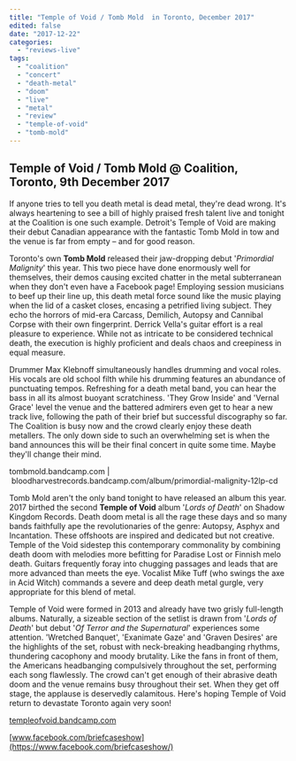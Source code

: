 ```yaml
---
title: "Temple of Void / Tomb Mold  in Toronto, December 2017"
edited: false
date: "2017-12-22"
categories:
  - "reviews-live"
tags:
  - "coalition"
  - "concert"
  - "death-metal"
  - "doom"
  - "live"
  - "metal"
  - "review"
  - "temple-of-void"
  - "tomb-mold"
---
```


## Temple of Void / Tomb Mold @ Coalition, Toronto, 9th December 2017

If anyone tries to tell you death metal is dead metal, they're dead wrong. It's always heartening to see a bill of highly praised fresh talent live and tonight at the Coalition is one such example. Detroit's Temple of Void are making their debut Canadian appearance with the fantastic Tomb Mold in tow and the venue is far from empty – and for good reason.

Toronto's own **Tomb Mold** released their jaw-dropping debut '_Primordial Malignity_' this year. This two piece have done enormously well for themselves, their demos causing excited chatter in the metal subterranean when they don't even have a Facebook page! Employing session musicians to beef up their line up, this death metal force sound like the music playing when the lid of a casket closes, encasing a petrified living subject. They echo the horrors of mid-era Carcass, Demilich, Autopsy and Cannibal Corpse with their own fingerprint. Derrick Vella's guitar effort is a real pleasure to experience. While not as intricate to be considered technical death, the execution is highly proficient and deals chaos and creepiness in equal measure.

Drummer Max Klebnoff simultaneously handles drumming and vocal roles. His vocals are old school filth while his drumming features an abundance of punctuating tempos. Refreshing for a death metal band, you can hear the bass in all its almost buoyant scratchiness. 'They Grow Inside' and 'Vernal Grace' level the venue and the battered admirers even get to hear a new track live, following the path of their brief but successful discography so far. The Coalition is busy now and the crowd clearly enjoy these death metallers. The only down side to such an overwhelming set is when the band announces this will be their final concert in quite some time. Maybe they'll change their mind.

tombmold.bandcamp.com | bloodharvestrecords.bandcamp.com/album/primordial-malignity-12lp-cd

Tomb Mold aren't the only band tonight to have released an album this year. 2017 birthed the second **Temple of Void** album '_Lords of Death_' on Shadow Kingdom Records. Death doom metal is all the rage these days and so many bands faithfully ape the revolutionaries of the genre: Autopsy, Asphyx and Incantation. These offshoots are inspired and dedicated but not creative. Temple of the Void sidestep this contemporary commonality by combining death doom with melodies more befitting for Paradise Lost or Finnish melo death. Guitars frequently foray into chugging passages and leads that are more advanced than meets the eye. Vocalist Mike Tuff (who swings the axe in Acid Witch) commands a severe and deep death metal gurgle, very appropriate for this blend of metal.

Temple of Void were formed in 2013 and already have two grisly full-length albums. Naturally, a sizeable section of the setlist is drawn from '_Lords of Death_' but debut '_Of Terror and the Supernatural_' experiences some attention. 'Wretched Banquet', 'Exanimate Gaze' and 'Graven Desires' are the highlights of the set, robust with neck-breaking headbanging rhythms, thundering cacophony and moody brutality. Like the fans in front of them, the Americans headbanging compulsively throughout the set, performing each song flawlessly. The crowd can't get enough of their abrasive death doom and the venue remains busy throughout their set. When they get off stage, the applause is deservedly calamitous. Here's hoping Temple of Void return to devastate Toronto again very soon!

[templeofvoid.bandcamp.com](https://templeofvoid.bandcamp.com/)

[www.facebook.com/briefcaseshow](https://www.facebook.com/briefcaseshow/)
